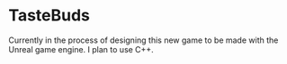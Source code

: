 # TasteBuds
Currently in the process of designing this new game to be made with the Unreal game engine. I plan to use C++.
